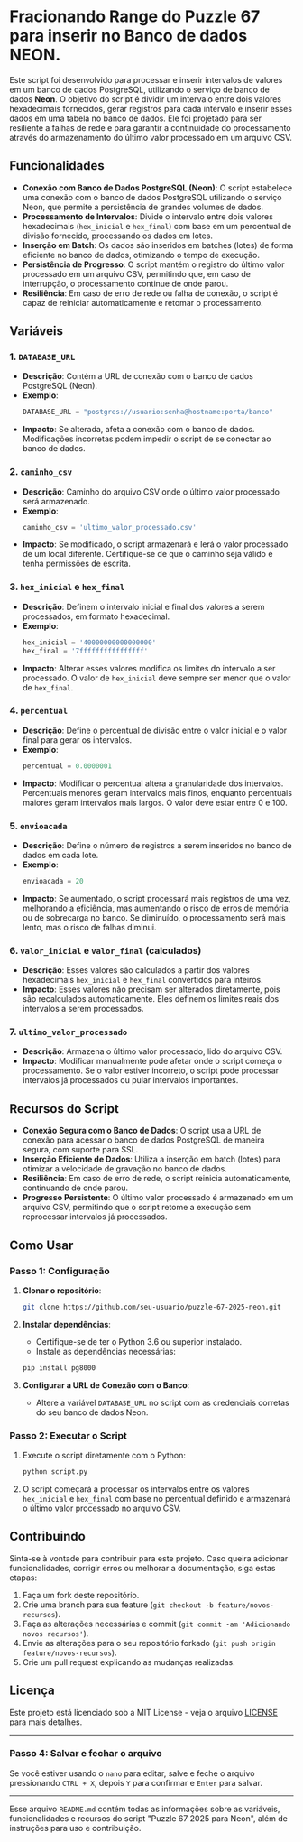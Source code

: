 # Fracionando Range do Puzzle 67 para inserir no Banco de dados NEON.

Este script foi desenvolvido para processar e inserir intervalos de valores em um banco de dados PostgreSQL, utilizando o serviço de banco de dados **Neon**. O objetivo do script é dividir um intervalo entre dois valores hexadecimais fornecidos, gerar registros para cada intervalo e inserir esses dados em uma tabela no banco de dados. Ele foi projetado para ser resiliente a falhas de rede e para garantir a continuidade do processamento através do armazenamento do último valor processado em um arquivo CSV.

## Funcionalidades

- **Conexão com Banco de Dados PostgreSQL (Neon)**: O script estabelece uma conexão com o banco de dados PostgreSQL utilizando o serviço Neon, que permite a persistência de grandes volumes de dados.
- **Processamento de Intervalos**: Divide o intervalo entre dois valores hexadecimais (`hex_inicial` e `hex_final`) com base em um percentual de divisão fornecido, processando os dados em lotes.
- **Inserção em Batch**: Os dados são inseridos em batches (lotes) de forma eficiente no banco de dados, otimizando o tempo de execução.
- **Persistência de Progresso**: O script mantém o registro do último valor processado em um arquivo CSV, permitindo que, em caso de interrupção, o processamento continue de onde parou.
- **Resiliência**: Em caso de erro de rede ou falha de conexão, o script é capaz de reiniciar automaticamente e retomar o processamento.

## Variáveis

### 1. **`DATABASE_URL`**
   - **Descrição**: Contém a URL de conexão com o banco de dados PostgreSQL (Neon).
   - **Exemplo**:
     ```python
     DATABASE_URL = "postgres://usuario:senha@hostname:porta/banco"
     ```
   - **Impacto**: Se alterada, afeta a conexão com o banco de dados. Modificações incorretas podem impedir o script de se conectar ao banco de dados.

### 2. **`caminho_csv`**
   - **Descrição**: Caminho do arquivo CSV onde o último valor processado será armazenado.
   - **Exemplo**:
     ```python
     caminho_csv = 'ultimo_valor_processado.csv'
     ```
   - **Impacto**: Se modificado, o script armazenará e lerá o valor processado de um local diferente. Certifique-se de que o caminho seja válido e tenha permissões de escrita.

### 3. **`hex_inicial` e `hex_final`**
   - **Descrição**: Definem o intervalo inicial e final dos valores a serem processados, em formato hexadecimal.
   - **Exemplo**:
     ```python
     hex_inicial = '40000000000000000'
     hex_final = '7ffffffffffffffff'
     ```
   - **Impacto**: Alterar esses valores modifica os limites do intervalo a ser processado. O valor de `hex_inicial` deve sempre ser menor que o valor de `hex_final`.

### 4. **`percentual`**
   - **Descrição**: Define o percentual de divisão entre o valor inicial e o valor final para gerar os intervalos.
   - **Exemplo**:
     ```python
     percentual = 0.0000001
     ```
   - **Impacto**: Modificar o percentual altera a granularidade dos intervalos. Percentuais menores geram intervalos mais finos, enquanto percentuais maiores geram intervalos mais largos. O valor deve estar entre 0 e 100.

### 5. **`envioacada`**
   - **Descrição**: Define o número de registros a serem inseridos no banco de dados em cada lote.
   - **Exemplo**:
     ```python
     envioacada = 20
     ```
   - **Impacto**: Se aumentado, o script processará mais registros de uma vez, melhorando a eficiência, mas aumentando o risco de erros de memória ou de sobrecarga no banco. Se diminuído, o processamento será mais lento, mas o risco de falhas diminui.

### 6. **`valor_inicial` e `valor_final` (calculados)**
   - **Descrição**: Esses valores são calculados a partir dos valores hexadecimais `hex_inicial` e `hex_final` convertidos para inteiros.
   - **Impacto**: Esses valores não precisam ser alterados diretamente, pois são recalculados automaticamente. Eles definem os limites reais dos intervalos a serem processados.

### 7. **`ultimo_valor_processado`**
   - **Descrição**: Armazena o último valor processado, lido do arquivo CSV.
   - **Impacto**: Modificar manualmente pode afetar onde o script começa o processamento. Se o valor estiver incorreto, o script pode processar intervalos já processados ou pular intervalos importantes.

## Recursos do Script

- **Conexão Segura com o Banco de Dados**: O script usa a URL de conexão para acessar o banco de dados PostgreSQL de maneira segura, com suporte para SSL.
- **Inserção Eficiente de Dados**: Utiliza a inserção em batch (lotes) para otimizar a velocidade de gravação no banco de dados.
- **Resiliência**: Em caso de erro de rede, o script reinicia automaticamente, continuando de onde parou.
- **Progresso Persistente**: O último valor processado é armazenado em um arquivo CSV, permitindo que o script retome a execução sem reprocessar intervalos já processados.

## Como Usar

### Passo 1: Configuração

1. **Clonar o repositório**:
    ```bash
    git clone https://github.com/seu-usuario/puzzle-67-2025-neon.git
    ```

2. **Instalar dependências**:
    - Certifique-se de ter o Python 3.6 ou superior instalado.
    - Instale as dependências necessárias:
    ```bash
    pip install pg8000
    ```

3. **Configurar a URL de Conexão com o Banco**:
    - Altere a variável `DATABASE_URL` no script com as credenciais corretas do seu banco de dados Neon.

### Passo 2: Executar o Script

1. Execute o script diretamente com o Python:
    ```bash
    python script.py
    ```

2. O script começará a processar os intervalos entre os valores `hex_inicial` e `hex_final` com base no percentual definido e armazenará o último valor processado no arquivo CSV.

## Contribuindo

Sinta-se à vontade para contribuir para este projeto. Caso queira adicionar funcionalidades, corrigir erros ou melhorar a documentação, siga estas etapas:

1. Faça um fork deste repositório.
2. Crie uma branch para sua feature (`git checkout -b feature/novos-recursos`).
3. Faça as alterações necessárias e commit (`git commit -am 'Adicionando novos recursos'`).
4. Envie as alterações para o seu repositório forkado (`git push origin feature/novos-recursos`).
5. Crie um pull request explicando as mudanças realizadas.

## Licença

Este projeto está licenciado sob a MIT License - veja o arquivo [LICENSE](LICENSE) para mais detalhes.

---

### Passo 4: Salvar e fechar o arquivo

Se você estiver usando o `nano` para editar, salve e feche o arquivo pressionando `CTRL + X`, depois `Y` para confirmar e `Enter` para salvar.

---

Esse arquivo `README.md` contém todas as informações sobre as variáveis, funcionalidades e recursos do script "Puzzle 67 2025 para Neon", além de instruções para uso e contribuição.
